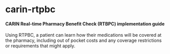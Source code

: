 # carin-rtpbc
#### CARIN Real-time Pharmacy Benefit Check (RTBPC) implementation guide

Using RTPBC, a patient can learn how their medications will be covered at the pharmacy, including out of pocket costs and any coverage restrictions or requirements that might apply.
